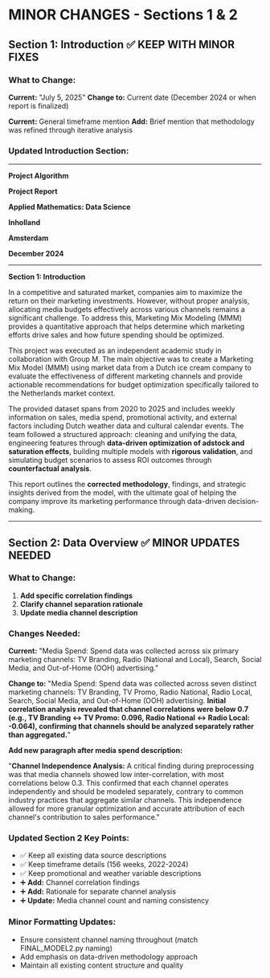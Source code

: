 # MINOR CHANGES - Sections 1 & 2

## Section 1: Introduction ✅ **KEEP WITH MINOR FIXES**

### **What to Change:**
**Current:** "July 5, 2025"
**Change to:** Current date (December 2024 or when report is finalized)

**Current:** General timeframe mention
**Add:** Brief mention that methodology was refined through iterative analysis

### **Updated Introduction Section:**

---

**Project Algorithm**

**Project Report**

**Applied Mathematics: Data Science**

**Inholland**

**Amsterdam**

**December 2024**

---

**Section 1: Introduction**

In a competitive and saturated market, companies aim to maximize the return on their marketing investments. However, without proper analysis, allocating media budgets effectively across various channels remains a significant challenge. To address this, Marketing Mix Modeling (MMM) provides a quantitative approach that helps determine which marketing efforts drive sales and how future spending should be optimized.

This project was executed as an independent academic study in collaboration with Group M. The main objective was to create a Marketing Mix Model (MMM) using market data from a Dutch ice cream company to evaluate the effectiveness of different marketing channels and provide actionable recommendations for budget optimization specifically tailored to the Netherlands market context.

The provided dataset spans from 2020 to 2025 and includes weekly information on sales, media spend, promotional activity, and external factors including Dutch weather data and cultural calendar events. The team followed a structured approach: cleaning and unifying the data, engineering features through **data-driven optimization of adstock and saturation effects**, building multiple models with **rigorous validation**, and simulating budget scenarios to assess ROI outcomes through **counterfactual analysis**.

This report outlines the **corrected methodology**, findings, and strategic insights derived from the model, with the ultimate goal of helping the company improve its marketing performance through data-driven decision-making.

---

## Section 2: Data Overview ✅ **MINOR UPDATES NEEDED**

### **What to Change:**
1. **Add specific correlation findings**
2. **Clarify channel separation rationale**
3. **Update media channel description**

### **Changes Needed:**

**Current:** "Media Spend: Spend data was collected across six primary marketing channels: TV Branding, Radio (National and Local), Search, Social Media, and Out-of-Home (OOH) advertising."

**Change to:** 
"Media Spend: Spend data was collected across seven distinct marketing channels: TV Branding, TV Promo, Radio National, Radio Local, Search, Social Media, and Out-of-Home (OOH) advertising. **Initial correlation analysis revealed that channel correlations were below 0.7 (e.g., TV Branding ↔ TV Promo: 0.096, Radio National ↔ Radio Local: -0.064), confirming that channels should be analyzed separately rather than aggregated.**"

**Add new paragraph after media spend description:**

"**Channel Independence Analysis:** A critical finding during preprocessing was that media channels showed low inter-correlation, with most correlations below 0.3. This confirmed that each channel operates independently and should be modeled separately, contrary to common industry practices that aggregate similar channels. This independence allowed for more granular optimization and accurate attribution of each channel's contribution to sales performance."

### **Updated Section 2 Key Points:**
- ✅ Keep all existing data source descriptions
- ✅ Keep timeframe details (156 weeks, 2022-2024)
- ✅ Keep promotional and weather variable descriptions
- ➕ **Add:** Channel correlation findings
- ➕ **Add:** Rationale for separate channel analysis
- ➕ **Update:** Media channel count and naming consistency

### **Minor Formatting Updates:**
- Ensure consistent channel naming throughout (match FINAL_MODEL2.py naming)
- Add emphasis on data-driven methodology approach
- Maintain all existing content structure and quality 